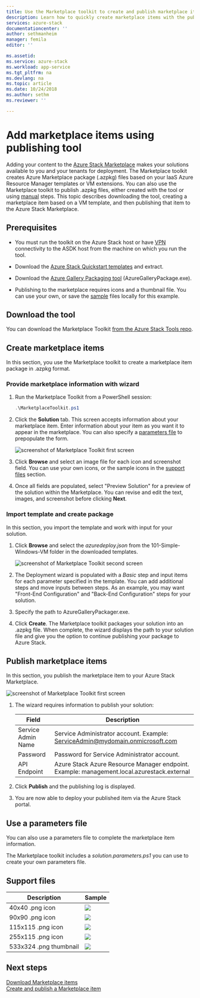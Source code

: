 ```yaml
---
title: Use the Marketplace toolkit to create and publish marketplace items | Microsoft Docs
description: Learn how to quickly create marketplace items with the publishing Toolkit
services: azure-stack
documentationcenter: ''
author: sethmanheim
manager: femila
editor: ''

ms.assetid: 
ms.service: azure-stack
ms.workload: app-service
ms.tgt_pltfrm: na
ms.devlang: na
ms.topic: article
ms.date: 10/24/2018
ms.author: sethm
ms.reviewer: ''

---
```


#  Add marketplace items using publishing tool

Adding your content to the [Azure Stack Marketplace](azure-stack-marketplace.md) makes your solutions available to you and your tenants for deployment. The Marketplace toolkit creates Azure Marketplace package (.azpkg) files based on your IaaS Azure Resource Manager templates or VM extensions. You can also use the Marketplace toolkit to publish .azpkg files, either created with the tool or using [manual](azure-stack-create-and-publish-marketplace-item.md) steps. This topic describes downloading the tool, creating a marketplace item based on a VM template, and then publishing that item to the Azure Stack Marketplace.     

## Prerequisites

 - You must run the toolkit on the Azure Stack host or have [VPN](.\asdk\asdk-connect.md#connect-with-vpn) connectivity to the ASDK host from the machine on which you run the tool.

 - Download the [Azure Stack Quickstart templates](https://github.com/Azure/AzureStack-QuickStart-Templates/archive/master.zip) and extract.

 - Download the [Azure Gallery Packaging tool](http://aka.ms/azurestackmarketplaceitem) (AzureGalleryPackage.exe). 

 - Publishing to the marketplace requires icons and a thumbnail file. You can use your own, or save the [sample](azure-stack-marketplace-publisher.md#support-files) files locally for this example.

## Download the tool

You can download the Marketplace Toolkit [from the Azure Stack Tools repo](azure-stack-powershell-download.md).

##  Create marketplace items

In this section, you use the Marketplace toolkit to create a marketplace item package in .azpkg format.  

### Provide marketplace information with wizard

1. Run the Marketplace Toolkit from a PowerShell session:
   ```PowerShell
   .\MarketplaceToolkit.ps1
   ```

2. Click the **Solution** tab. This screen accepts information about your marketplace item. Enter information about your item as you want it to appear in the marketplace. You can also specify a [parameters file](azure-stack-marketplace-publisher.md#use-a-parameters-file) to prepopulate the form.  
    
    ![screenshot of Marketplace Toolkit first screen](./media/azure-stack-marketplace-publisher/image7.png)
3. Click **Browse** and select an image file for each icon and screenshot field. You can use your own icons, or the sample icons in the [support files](azure-stack-marketplace-publisher.md#support-files) section.
4. Once all fields are populated, select "Preview Solution" for a preview of the solution within the Marketplace. You can revise and edit the text, images, and screenshot before clicking **Next**.  

### Import template and create package

In this section, you import the template and work with input for your solution.

1.  Click **Browse** and select the *azuredeploy.json* from the 101-Simple-Windows-VM folder in the downloaded templates.

    ![screenshot of Marketplace Toolkit second screen](./media/azure-stack-marketplace-publisher/image8.png)
2.  The Deployment wizard is populated with a *Basic* step and input items for each parameter specified in the template. You can add additional steps and move inputs between steps. As an example, you may want "Front-End Configuration" and "Back-End Configuration" steps for your solution.
3.  Specify the path to AzureGalleryPackager.exe.  
4.  Click **Create**. The Marketplace toolkit packages your solution into an .azpkg file. When complete, the wizard displays the path to your solution file and give you the option to continue publishing your package to Azure Stack.

## Publish marketplace items

In this section, you publish the marketplace item to your Azure Stack Marketplace.

![screenshot of Marketplace Toolkit first screen](./media/azure-stack-marketplace-publisher/image9.png)

1.  The wizard requires information to publish your solution:
    
    |Field|Description|
    |-----|-----|
    | Service Admin Name | Service Administrator account.  Example: ServiceAdmin@mydomain.onmicrosoft.com |
    | Password | Password for Service Administrator account. |
    | API Endpoint | Azure Stack Azure Resource Manager endpoint. Example: management.local.azurestack.external |
2.  Click **Publish** and the publishing log is displayed.
3.  You are now able to deploy your published item via the Azure Stack portal.

## Use a parameters file

You can also use a parameters file to complete the marketplace item information.  

The Marketplace toolkit includes a *solution.parameters.ps1* you can use to create your own parameters file.

## Support files

| Description | Sample |
| ----- | ----- |
| 40x40 .png icon | ![](./media/azure-stack-marketplace-publisher/image1.png) |
| 90x90 .png icon | ![](./media/azure-stack-marketplace-publisher/image2.png) |
| 115x115 .png icon | ![](./media/azure-stack-marketplace-publisher/image3.png) |
| 255x115 .png icon | ![](./media/azure-stack-marketplace-publisher/image4.png) |
| 533x324 .png thumbnail | ![](./media/azure-stack-marketplace-publisher/image5.png) |

## Next steps

[Download Marketplace items](azure-stack-download-azure-marketplace-item.md)  
[Create and publish a Marketplace item](azure-stack-create-and-publish-marketplace-item.md)